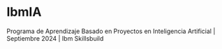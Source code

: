 # IbmIA
Programa de Aprendizaje Basado en Proyectos en Inteligencia Artificial | Septiembre 2024 | Ibm Skillsbuild
